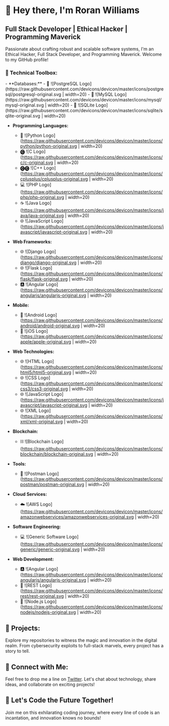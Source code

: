 # **👋 Hey there, I'm Roran Williams**

## Full Stack Developer | Ethical Hacker | Programming Maverick

Passionate about crafting robust and scalable software systems, I'm an Ethical Hacker, Full Stack Developer, and Programming Maverick. Welcome to my GitHub profile!

<h3 align="left">🔧 Technical Toolbox:</h3>
<p align="left">
  - **Databases:** 
    - 💽 ![PostgreSQL Logo](https://raw.githubusercontent.com/devicons/devicon/master/icons/postgresql/postgresql-original.svg | width=20)
    - 💽 ![MySQL Logo](https://raw.githubusercontent.com/devicons/devicon/master/icons/mysql/mysql-original.svg | width=20)
    - 💽 ![SQLite Logo](https://raw.githubusercontent.com/devicons/devicon/master/icons/sqlite/sqlite-original.svg | width=20)

  - **Programming Languages:** 
    - 🐍 ![Python Logo](https://raw.githubusercontent.com/devicons/devicon/master/icons/python/python-original.svg | width=20)
    - 🅒 ![C Logo](https://raw.githubusercontent.com/devicons/devicon/master/icons/c/c-original.svg | width=20)
    - 🅒🅒 ![C++ Logo](https://raw.githubusercontent.com/devicons/devicon/master/icons/cplusplus/cplusplus-original.svg | width=20)
    - 💻 ![PHP Logo](https://raw.githubusercontent.com/devicons/devicon/master/icons/php/php-original.svg | width=20)
    - ☕ ![Java Logo](https://raw.githubusercontent.com/devicons/devicon/master/icons/java/java-original.svg | width=20)
    - 🌐 ![JavaScript Logo](https://raw.githubusercontent.com/devicons/devicon/master/icons/javascript/javascript-original.svg | width=20)

  - **Web Frameworks:** 
    - 🌐 ![Django Logo](https://raw.githubusercontent.com/devicons/devicon/master/icons/django/django-original.svg | width=20)
    - 🌐 ![Flask Logo](https://raw.githubusercontent.com/devicons/devicon/master/icons/flask/flask-original.svg | width=20)
    - 🅰️ ![Angular Logo](https://raw.githubusercontent.com/devicons/devicon/master/icons/angularjs/angularjs-original.svg | width=20)

  - **Mobile:** 
    - 📱 ![Android Logo](https://raw.githubusercontent.com/devicons/devicon/master/icons/android/android-original.svg | width=20)
    - 📱 ![iOS Logo](https://raw.githubusercontent.com/devicons/devicon/master/icons/apple/apple-original.svg | width=20)

  - **Web Technologies:** 
    - 🌐 ![HTML Logo](https://raw.githubusercontent.com/devicons/devicon/master/icons/html5/html5-original.svg | width=20)
    - 🌐 ![CSS Logo](https://raw.githubusercontent.com/devicons/devicon/master/icons/css3/css3-original.svg | width=20)
    - 🌐 ![JavaScript Logo](https://raw.githubusercontent.com/devicons/devicon/master/icons/javascript/javascript-original.svg | width=20)
    - 🌐 ![XML Logo](https://raw.githubusercontent.com/devicons/devicon/master/icons/xml/xml-original.svg | width=20)

  - **Blockchain:** 
    - ⛓️ ![Blockchain Logo](https://raw.githubusercontent.com/devicons/devicon/master/icons/blockchain/blockchain-original.svg | width=20)

  - **Tools:** 
    - 🔧 ![Postman Logo](https://raw.githubusercontent.com/devicons/devicon/master/icons/postman/postman-original.svg | width=20)

  - **Cloud Services:** 
    - ☁️ ![AWS Logo](https://raw.githubusercontent.com/devicons/devicon/master/icons/amazonwebservices/amazonwebservices-original.svg | width=20)

  - **Software Engineering:** 
    - 💻 ![Generic Software Logo](https://raw.githubusercontent.com/devicons/devicon/master/icons/generic/generic-original.svg | width=20)

  - **Web Development:** 
    - 🅰️ ![Angular Logo](https://raw.githubusercontent.com/devicons/devicon/master/icons/angularjs/angularjs-original.svg | width=20)
    - 🔄 ![REST Logo](https://raw.githubusercontent.com/devicons/devicon/master/icons/rest/rest-original.svg | width=20)
    - 🚀 ![Node.js Logo](https://raw.githubusercontent.com/devicons/devicon/master/icons/nodejs/nodejs-original.svg | width=20)
</p>

## 🚀 Projects:

Explore my repositories to witness the magic and innovation in the digital realm. From cybersecurity exploits to full-stack marvels, every project has a story to tell.

## 📱 Connect with Me:

Feel free to drop me a line on [Twitter](https://twitter.com/roran__williams). Let's chat about technology, share ideas, and collaborate on exciting projects!

## 🌟 Let's Code the Future Together!

Join me on this exhilarating coding journey, where every line of code is an incantation, and innovation knows no bounds!

